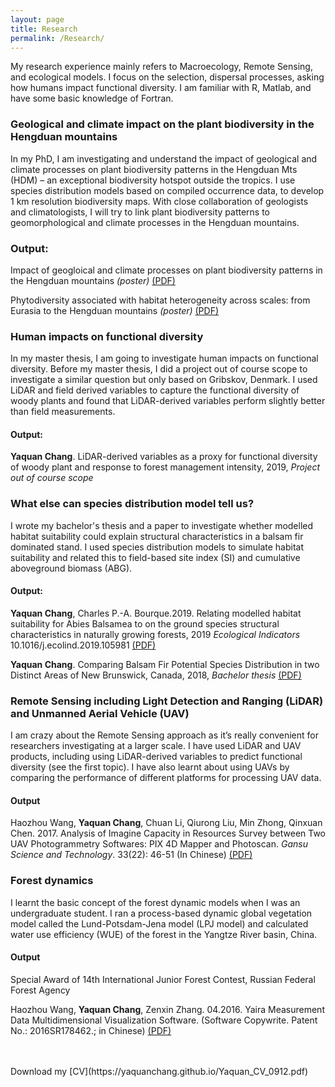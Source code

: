 ```yaml
---
layout: page
title: Research 
permalink: /Research/
---
```

My research experience mainly refers to Macroecology, Remote Sensing, and ecological models. I focus on the selection, dispersal processes, asking how humans impact functional diversity. I am familiar with R, Matlab, and have some basic knowledge of Fortran.

### Geological and climate impact on the plant biodiversity in the Hengduan mountains
In my PhD, I am investigating and understand the impact of geological and climate processes on plant biodiversity patterns in the Hengduan Mts (HDM) – an exceptional biodiversity hotspot outside the tropics. I use species distribution models based on compiled occurrence data, to develop 1 km resolution biodiversity maps. With close collaboration of geologists and climatologists, I will try to link plant biodiversity patterns to geomorphological and climate processes in the Hengduan mountains.

### Output:
Impact of geogloical and climate processes on plant biodiversity patterns in the Hengduan mountains _(poster)_ [(PDF)](https://yaquanchang.github.io/poster_sdm.pdf)

Phytodiversity associated with habitat heterogeneity across scales: from Eurasia to the Hengduan mountains  _(poster)_ [(PDF)](https://yaquanchang.github.io/poster_heterogeneity.pdf)

### Human impacts on functional diversity
In my master thesis, I am going to investigate human impacts on functional diversity. Before my master thesis, I did a project out of course scope to investigate a similar question but only based on Gribskov, Denmark. I used LiDAR and field derived variables to capture the functional diversity of woody plants and found that LiDAR-derived variables perform slightly better than field measurements.

#### Output:
**Yaquan Chang**. LiDAR-derived variables as a proxy for functional diversity of woody plant and response to forest management intensity, 2019, _Project out of course scope_ 

### What else can species distribution model tell us?
I wrote my bachelor's thesis and a paper to investigate whether modelled habitat suitability could explain structural characteristics in a balsam fir dominated stand. I used species distribution models to simulate habitat suitability and related this to field-based site index (SI) and cumulative aboveground biomass (ABG). 

#### Output: 
**Yaquan Chang**, Charles P.-A. Bourque.2019. Relating modelled habitat suitability for Abies Balsamea to on the ground species structural characteristics in naturally growing forests, 2019 _Ecological Indicators_ 10.1016/j.ecolind.2019.105981 [(PDF)](https://yaquanchang.github.io/MS.pdf)

**Yaquan Chang**. Comparing Balsam Fir Potential Species Distribution in two Distinct Areas of New Brunswick, Canada, 2018, _Bachelor thesis_ [(PDF)](https://yaquanchang.github.io/Thesis_Yaquan.pdf)


### Remote Sensing including Light Detection and Ranging (LiDAR) and Unmanned Aerial Vehicle (UAV)
I am crazy about the Remote Sensing approach as it’s really convenient for researchers investigating at a larger scale. I have used LiDAR and UAV products, including using LiDAR-derived variables to predict functional diversity (see the first topic). I have also learnt about using UAVs by comparing the performance of different platforms for processing UAV data.

#### Output
Haozhou Wang, **Yaquan Chang**, Chuan Li, Qiurong Liu, Min Zhong, Qinxuan Chen. 2017. Analysis of Imagine Capacity in Resources Survey between Two UAV Photogrammetry Softwares: PIX 4D Mapper and Photoscan. _Gansu Science and Technology_. 33(22): 46-51 (In Chinese) [(PDF)](https://yaquanchang.github.io/UAV_paper.pdf)


### Forest dynamics
I learnt the basic concept of the forest dynamic models when I was an undergraduate student. I ran a process-based dynamic global vegetation model called the Lund-Potsdam-Jena model (LPJ model) and calculated water use efficiency (WUE) of the forest in the Yangtze River basin, China.

#### Output
Special Award of 14th International Junior Forest Contest, Russian Federal Forest Agency

Haozhou Wang, **Yaquan Chang**, Zenxin Zhang. 04.2016. Yaira Measurement Data Multidimensional Visualization Software. (Software Copywrite. Patent No.: 2016SR178462.; in Chinese) [(PDF)](https://yaquanchang.github.io/Software_Copyright.pdf)

<br>
<br>
Download my [CV](https://yaquanchang.github.io/Yaquan_CV_0912.pdf)
<br>
